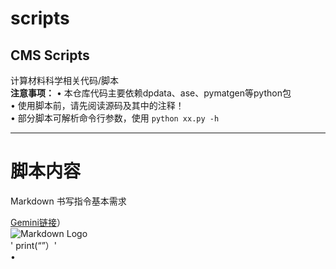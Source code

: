 # scripts
## CMS Scripts
计算材料科学相关代码/脚本  
**注意事项：**
• 本仓库代码主要依赖dpdata、ase、pymatgen等python包  
• 使用脚本前，请先阅读源码及其中的注释！  
• 部分脚本可解析命令行参数，使用 `python xx.py -h`  

---

# 脚本内容  



Markdown 书写指令基本需求  

[Gemini链接](https://gemini.google.com/app/25f8fe3324929ac5)）  
![Markdown Logo](https://markdown.com.cn/images/logo.png)  
' print(“”）'  
•
```python
```
